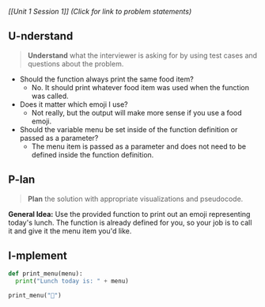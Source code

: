 *[[Unit 1 Session 1]] (Click for link to problem statements)*

## U-nderstand
 
> **Understand** what the interviewer is asking for by using test cases and questions about the problem.

- Should the function always print the same food item?
  - No.  It should print whatever food item was used when the function was called.
- Does it matter which emoji I use?
  - Not really, but the output will make more sense if you use a food emoji.
- Should the variable menu be set inside of the function definition or passed as a parameter?
  - The menu item is passed as a parameter and does not need to be defined inside the function definition.
   
## P-lan

> **Plan** the solution with appropriate visualizations and pseudocode.

**General Idea:** Use the provided function to print out an emoji representing today's lunch. The function is already defined for you, so your job is to call it and give it the menu item you'd like.

## I-mplement

```python
def print_menu(menu):
  print("Lunch today is: " + menu)

print_menu("🍕")
```